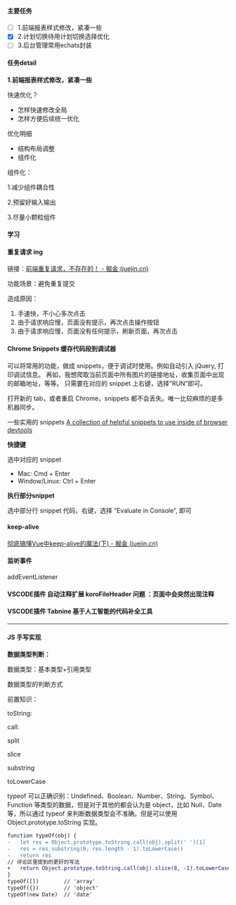 #### 主要任务 

- [ ] 1.前端报表样式修改，紧凑一些
- [x] 2.计划切换待用计划切换选择优化
- [ ] 3.后台管理常用echats封装

#### 任务detail

**1.前端报表样式修改，紧凑一些**

快速优化？

- 怎样快速修改全局
- 怎样方便后续统一优化

优化明细

- 结构布局调整
- 组件化

组件化：

1.减少组件耦合性

2.预留好输入输出

3.尽量小颗粒组件

#### 学习

#### 重复请求 ing

链接：[前端重复请求，不存在的！ - 掘金 (juejin.cn)](https://juejin.cn/post/6870815945188147208)

功能场景：避免重复提交

造成原因：

1. 手速快，不小心多次点击
2. 由于请求响应慢，页面没有提示，再次点击操作按钮
3. 由于请求响应慢，页面没有任何提示，刷新页面，再次点击

#### Chrome Snippets 缓存代码段到调试器

可以将常用的功能，做成 snippets，便于调试时使用。例如自动引入 jQuery, 打印调试信息。 再如，我想爬取当前页面中所有图片的链接地址，收集页面中出现的邮箱地址，等等。 只需要在对应的 snippet 上右键，选择“RUN”即可。

打开新的 tab，或者重启 Chrome，snippets 都不会丢失。唯一比较麻烦的是多机器同步。

一些实用的 snippets [A collection of helpful snippets to use inside of browser devtools](http://bgrins.github.io/devtools-snippets/)

**快捷键**

选中对应的 snippet

- Mac: Cmd + Enter
- Window/Linux: Ctrl + Enter

**执行部分snippet**

选中部分行 snippet 代码，右键，选择 “Evaluate in Console”, 即可

#### keep-alive

[彻底搞懂Vue中keep-alive的魔法(下) - 掘金 (juejin.cn)](https://juejin.cn/post/6844903966170431496)

#### 监听事件

addEventListener

#### VSCODE插件   自动注释扩展 koroFileHeader    问题 ：页面中会突然出现注释

#### VSCODE插件   Tabnine 基于人工智能的代码补全工具

-------------------------------------------------

#### JS 手写实现

**数据类型判断：**

数据类型：基本类型+引用类型

数据类型的判断方式

前置知识：

toString:

call:

split

slice

substring

toLowerCase

typeof 可以正确识别：Undefined、Boolean、Number、String、Symbol、Function 等类型的数据，但是对于其他的都会认为是 object，比如 Null、Date 等，所以通过 typeof 来判断数据类型会不准确。但是可以使用 Object.prototype.toString 实现。

```diff
function typeOf(obj) {
-   let res = Object.prototype.toString.call(obj).split(' ')[1]
-   res = res.substring(0, res.length - 1).toLowerCase()
-   return res
// 评论区里提到的更好的写法
+   return Object.prototype.toString.call(obj).slice(8, -1).toLowerCase()
}
typeOf([])        // 'array'
typeOf({})        // 'object'
typeOf(new Date)  // 'date'
```

